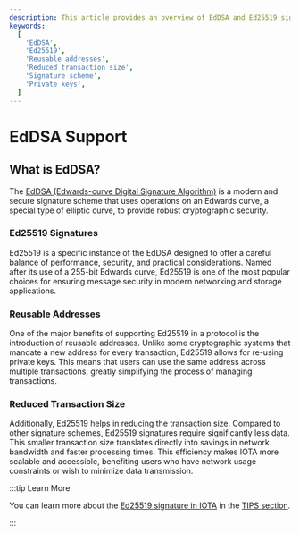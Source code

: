 ```yaml
---
description: This article provides an overview of EdDSA and Ed25519 signature schemes, along with the benefits they bring to users, such as reusable addresses and reduced transaction size.
keywords:
  [
    'EdDSA',
    'Ed25519',
    'Reusable addresses',
    'Reduced transaction size',
    'Signature scheme',
    'Private keys',
  ]
---
```


# EdDSA Support

## What is EdDSA?

The [EdDSA (Edwards-curve Digital Signature Algorithm)](https://en.wikipedia.org/wiki/EdDSA) is a modern and secure
signature scheme that uses operations on an Edwards curve, a special type of elliptic curve,
to provide robust cryptographic security.

### Ed25519 Signatures

Ed25519 is a specific instance of the EdDSA designed to offer a careful balance of performance, security, and practical
considerations.
Named after its use of a 255-bit Edwards curve, Ed25519 is one of the most popular choices for ensuring
message security in modern networking and storage applications.

### Reusable Addresses

One of the major benefits of supporting Ed25519 in a protocol is the introduction of reusable addresses. Unlike some
cryptographic systems that mandate a new address for every transaction, Ed25519 allows for re-using private keys.
This means that users can use the same address across multiple transactions, greatly simplifying the process of managing
transactions.

### Reduced Transaction Size

Additionally, Ed25519 helps in reducing the transaction size. Compared to other signature schemes, Ed25519 signatures
require significantly less data. This smaller transaction size translates directly into savings in network bandwidth
and faster processing times. This efficiency makes IOTA more scalable and accessible,
benefiting users who have network usage constraints or wish to minimize data transmission.

:::tip Learn More

You can learn more about the [Ed25519 signature in IOTA](https://wiki.iota.org/tips/tips/TIP-0014) in the [TIPS section](../tips.md).

:::
